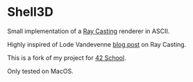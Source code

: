 # Shell3D
Small implementation of a [Ray Casting](https://en.wikipedia.org/wiki/Ray_casting) renderer in ASCII.

Highly inspired of Lode Vandevenne [blog post](https://lodev.org/cgtutor/raycasting.html) on Ray Casting.

This is a fork of my project for [42 School](https://42.fr).

Only tested on MacOS.
